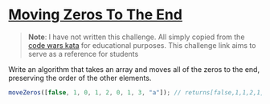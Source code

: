 # [Moving Zeros To The End](https://www.codewars.com/kata/52597aa56021e91c93000cb0)

> **Note**: I have not written this challenge. All simply copied from the [code wars kata](https://www.codewars.com/kata/52597aa56021e91c93000cb0) for educational purposes. This challenge link aims to serve as a reference for students

Write an algorithm that takes an array and moves all of the zeros to the end, preserving the order of the other elements.

```javascript
moveZeros([false, 1, 0, 1, 2, 0, 1, 3, "a"]); // returns[false,1,1,2,1,3,"a",0,0]
```
